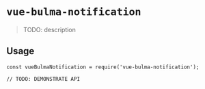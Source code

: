# `vue-bulma-notification`

> TODO: description

## Usage

```
const vueBulmaNotification = require('vue-bulma-notification');

// TODO: DEMONSTRATE API
```
